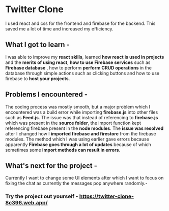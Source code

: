 # Twitter Clone

I used react and css for the frontend and firebase for the backend. This saved me a lot of time and increased my efficiency.


## What I got to learn -

 I was able to improve my **react skills**, learned **how react is used in projects** and the **merits of using react**,  **how to use Firebase services** such as **Firebase database** , how to perform **perform CRUD operations** in the database through simple actions such as clicking buttons and how to use firebase to **host your projects**.

## Problems I encountered -

The coding process was mostly smooth, but a major problem which I encountered was a build error while importing **firebase.js** into other files such as **Feed.js**. 
The issue was that instead of referencing to **firebase.js** which was present in the **source folder**, the import function  kept referencing firebase present in the **node modules**. 
The **issue was resolved** after I changed how I **imported firebase and firestore** from the firebase modules. The method which I was using earlier gave errors because apparently **Firebase goes through a lot of updates** because of which sometimes some **import methods can result in errors**.

## 	What's next for the project -

Currently I want to change some UI elements after which I want to focus on fixing the chat as currently the messages pop anywhere randomly.-

### Try the project out yourself - https://twitter-clone-8c396.web.app/
